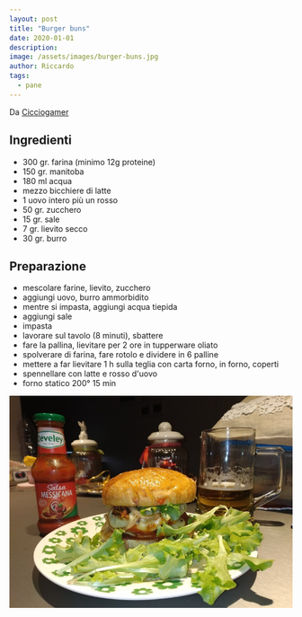 ```yaml
---
layout: post
title: "Burger buns"
date: 2020-01-01
description: 
image: /assets/images/burger-buns.jpg
author: Riccardo
tags:
  - pane
---
```

Da <a href="https://www.youtube.com/watch?v=ySeb07GwP8M">Cicciogamer</a>

## Ingredienti
- 300 gr. farina (minimo 12g proteine)
- 150 gr. manitoba
- 180 ml acqua
- mezzo bicchiere di latte
- 1 uovo intero più un rosso
- 50 gr. zucchero
- 15 gr. sale
- 7 gr. lievito secco
- 30 gr. burro

## Preparazione
- mescolare farine, lievito, zucchero
- aggiungi uovo, burro ammorbidito
- mentre si impasta, aggiungi acqua tiepida
- aggiungi sale
- impasta
- lavorare sul tavolo (8 minuti), sbattere
- fare la pallina, lievitare per 2 ore in tupperware oliato
- spolverare di farina, fare rotolo e dividere in 6 palline
- mettere a far lievitare 1 h sulla teglia con carta forno, in forno, coperti
- spennellare con latte e rosso d'uovo
- forno statico 200° 15 min 
 
 ![Placeholder](/assets/images/burger-buns-2.jpg)
